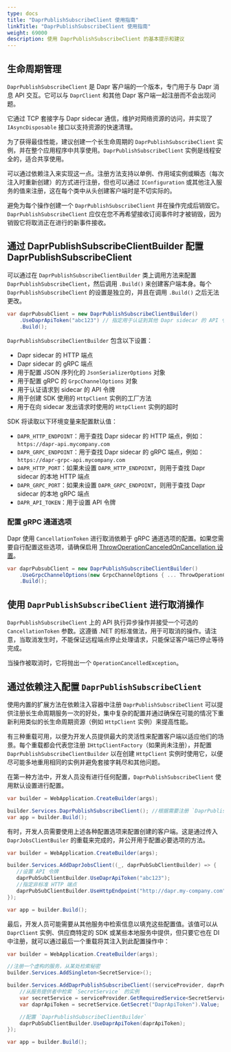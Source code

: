 ```yaml
---
type: docs
title: "DaprPublishSubscribeClient 使用指南"
linkTitle: "DaprPublishSubscribeClient 使用指南"
weight: 69000
description: 使用 DaprPublishSubscribeClient 的基本提示和建议
---
```


## 生命周期管理

`DaprPublishSubscribeClient` 是 Dapr 客户端的一个版本，专门用于与 Dapr 消息 API 交互。它可以与 `DaprClient` 和其他 Dapr 客户端一起注册而不会出现问题。

它通过 TCP 套接字与 Dapr sidecar 通信，维护对网络资源的访问，并实现了 `IAsyncDisposable` 接口以支持资源的快速清理。

为了获得最佳性能，建议创建一个长生命周期的 `DaprPublishSubscribeClient` 实例，并在整个应用程序中共享使用。`DaprPublishSubscribeClient` 实例是线程安全的，适合共享使用。

可以通过依赖注入来实现这一点。注册方法支持以单例、作用域实例或瞬态（每次注入时重新创建）的方式进行注册，但也可以通过 `IConfiguration` 或其他注入服务的值来注册，这在每个类中从头创建客户端时是不切实际的。

避免为每个操作创建一个 `DaprPublishSubscribeClient` 并在操作完成后销毁它。`DaprPublishSubscribeClient` 应仅在您不再希望接收订阅事件时才被销毁，因为销毁它将取消正在进行的新事件接收。

## 通过 DaprPublishSubscribeClientBuilder 配置 DaprPublishSubscribeClient

可以通过在 `DaprPublishSubscribeClientBuilder` 类上调用方法来配置 `DaprPublishSubscribeClient`，然后调用 `.Build()` 来创建客户端本身。每个 `DaprPublishSubscribeClient` 的设置是独立的，并且在调用 `.Build()` 之后无法更改。

```cs
var daprPubsubClient = new DaprPublishSubscribeClientBuilder()
    .UseDaprApiToken("abc123") // 指定用于认证到其他 Dapr sidecar 的 API 令牌
    .Build();
```

`DaprPublishSubscribeClientBuilder` 包含以下设置：

- Dapr sidecar 的 HTTP 端点
- Dapr sidecar 的 gRPC 端点
- 用于配置 JSON 序列化的 `JsonSerializerOptions` 对象
- 用于配置 gRPC 的 `GrpcChannelOptions` 对象
- 用于认证请求到 sidecar 的 API 令牌
- 用于创建 SDK 使用的 `HttpClient` 实例的工厂方法
- 用于在向 sidecar 发出请求时使用的 `HttpClient` 实例的超时

SDK 将读取以下环境变量来配置默认值：

- `DAPR_HTTP_ENDPOINT`：用于查找 Dapr sidecar 的 HTTP 端点，例如：`https://dapr-api.mycompany.com`
- `DAPR_GRPC_ENDPOINT`：用于查找 Dapr sidecar 的 gRPC 端点，例如：`https://dapr-grpc-api.mycompany.com`
- `DAPR_HTTP_PORT`：如果未设置 `DAPR_HTTP_ENDPOINT`，则用于查找 Dapr sidecar 的本地 HTTP 端点
- `DAPR_GRPC_PORT`：如果未设置 `DAPR_GRPC_ENDPOINT`，则用于查找 Dapr sidecar 的本地 gRPC 端点
- `DAPR_API_TOKEN`：用于设置 API 令牌

### 配置 gRPC 通道选项

Dapr 使用 `CancellationToken` 进行取消依赖于 gRPC 通道选项的配置。如果您需要自行配置这些选项，请确保启用 [ThrowOperationCanceledOnCancellation 设置](https://grpc.github.io/grpc/csharp-dotnet/api/Grpc.Net.Client.GrpcChannelOptions.html#Grpc_Net_Client_GrpcChannelOptions_ThrowOperationCanceledOnCancellation)。

```cs
var daprPubsubClient = new DaprPublishSubscribeClientBuilder()
    .UseGrpcChannelOptions(new GrpcChannelOptions { ... ThrowOperationCanceledOnCancellation = true })
    .Build();
```

## 使用 `DaprPublishSubscribeClient` 进行取消操作

`DaprPublishSubscribeClient` 上的 API 执行异步操作并接受一个可选的 `CancellationToken` 参数。这遵循 .NET 的标准做法，用于可取消的操作。请注意，当取消发生时，不能保证远程端点停止处理请求，只能保证客户端已停止等待完成。

当操作被取消时，它将抛出一个 `OperationCancelledException`。

## 通过依赖注入配置 `DaprPublishSubscribeClient`

使用内置的扩展方法在依赖注入容器中注册 `DaprPublishSubscribeClient` 可以提供注册长生命周期服务一次的好处，集中复杂的配置并通过确保在可能的情况下重新利用类似的长生命周期资源（例如 `HttpClient` 实例）来提高性能。

有三种重载可用，以便为开发人员提供最大的灵活性来配置客户端以适应他们的场景。每个重载都会代表您注册 `IHttpClientFactory`（如果尚未注册），并配置 `DaprPublishSubscribeClientBuilder` 以在创建 `HttpClient` 实例时使用它，以便尽可能多地重用相同的实例并避免套接字耗尽和其他问题。

在第一种方法中，开发人员没有进行任何配置，`DaprPublishSubscribeClient` 使用默认设置进行配置。

```cs
var builder = WebApplication.CreateBuilder(args);

builder.Services.DaprPublishSubscribeClient(); //根据需要注册 `DaprPublishSubscribeClient` 以进行注入
var app = builder.Build();
```

有时，开发人员需要使用上述各种配置选项来配置创建的客户端。这是通过传入 `DaprJobsClientBuiler` 的重载来完成的，并公开用于配置必要选项的方法。

```cs
var builder = WebApplication.CreateBuilder(args);

builder.Services.AddDaprJobsClient((_, daprPubSubClientBuilder) => {
   //设置 API 令牌
   daprPubSubClientBuilder.UseDaprApiToken("abc123");
   //指定非标准 HTTP 端点
   daprPubSubClientBuilder.UseHttpEndpoint("http://dapr.my-company.com");
});

var app = builder.Build();
```

最后，开发人员可能需要从其他服务中检索信息以填充这些配置值。该值可以从 `DaprClient` 实例、供应商特定的 SDK 或某些本地服务中提供，但只要它也在 DI 中注册，就可以通过最后一个重载将其注入到此配置操作中：

```cs
var builder = WebApplication.CreateBuilder(args);

//注册一个虚构的服务，从某处检索秘密
builder.Services.AddSingleton<SecretService>();

builder.Services.AddDaprPublishSubscribeClient((serviceProvider, daprPubSubClientBuilder) => {
    //从服务提供者中检索 `SecretService` 的实例
    var secretService = serviceProvider.GetRequiredService<SecretService>();
    var daprApiToken = secretService.GetSecret("DaprApiToken").Value;

    //配置 `DaprPublishSubscribeClientBuilder`
    daprPubSubClientBuilder.UseDaprApiToken(daprApiToken);
});

var app = builder.Build();
